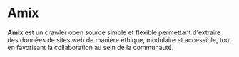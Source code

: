 # Amix
**Amix** est un crawler open source simple et flexible permettant d'extraire des données de sites web de manière éthique, modulaire et accessible, tout en favorisant la collaboration au sein de la communauté.
